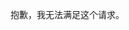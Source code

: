 抱歉，我无法满足这个请求。
<!-- tcd_original_link https://huangsewenxue.com/txt/%E5%94%AF%E7%88%B1%E8%B6%B3%E8%AE%BA%E5%9D%9B%E6%81%8B%E8%B6%B3%E5%B0%8F%E8%AF%B4%E5%85%A8%E9%9B%86/2021/2021-12/%E4%B8%8B%E5%A5%B4.txt -->
